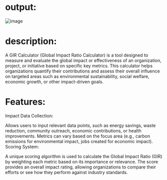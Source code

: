# output:
![image](https://github.com/user-attachments/assets/a20dc44d-d107-4a3c-a6a2-190b1b7381a1)

# description:
A GIR Calculator (Global Impact Ratio Calculator) is a tool designed to measure and evaluate the global impact or effectiveness of an organization, project, or initiative based on specific key metrics. This calculator helps organizations quantify their contributions and assess their overall influence on targeted areas such as environmental sustainability, social welfare, economic growth, or other impact-driven goals.
# Features:
Impact Data Collection:

Allows users to input relevant data points, such as energy savings, waste reduction, community outreach, economic contributions, or health improvements.
Metrics can vary based on the focus area (e.g., carbon emissions for environmental impact, jobs created for economic impact).
Scoring System:

A unique scoring algorithm is used to calculate the Global Impact Ratio (GIR) by weighting each metric based on its importance or relevance.
The score provides an overall impact rating, allowing organizations to compare their efforts or see how they perform against industry standards.
